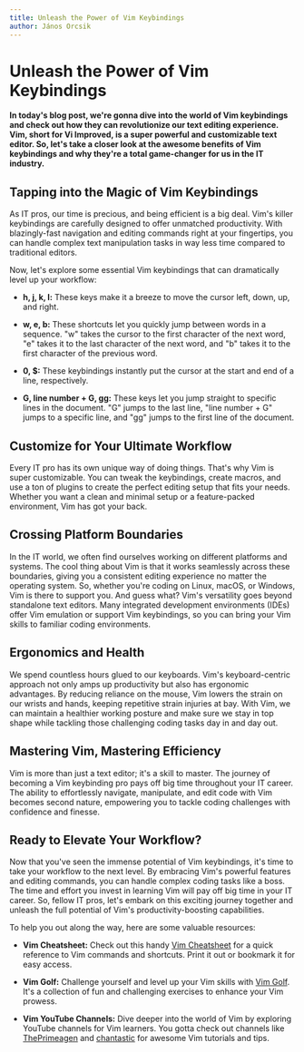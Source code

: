 ```yaml
---
title: Unleash the Power of Vim Keybindings
author: János Orcsik
---
```


# Unleash the Power of Vim Keybindings

**In today's blog post, we're gonna dive into the world of Vim keybindings and check out how they can revolutionize our text editing experience.
Vim, short for Vi Improved, is a super powerful and customizable text editor. So, let's take a closer look at the awesome benefits of Vim keybindings and why they're a total game-changer for us in the IT industry.**

## Tapping into the Magic of Vim Keybindings

As IT pros, our time is precious, and being efficient is a big deal. Vim's killer keybindings are carefully designed to offer unmatched productivity. With blazingly-fast navigation and editing commands right at your fingertips, you can handle complex text manipulation tasks in way less time compared to traditional editors.

Now, let's explore some essential Vim keybindings that can dramatically level up your workflow:

- **h, j, k, l:** These keys make it a breeze to move the cursor left, down, up, and right.

- **w, e, b:** These shortcuts let you quickly jump between words in a sequence. "w" takes the cursor to the first character of the next word, "e" takes it to the last character of the next word, and "b" takes it to the first character of the previous word.

- **0, $:** These keybindings instantly put the cursor at the start and end of a line, respectively.

- **G, line number + G, gg:** These keys let you jump straight to specific lines in the document. "G" jumps to the last line, "line number + G" jumps to a specific line, and "gg" jumps to the first line of the document.

## Customize for Your Ultimate Workflow

Every IT pro has its own unique way of doing things. That's why Vim is super customizable. You can tweak the keybindings, create macros, and use a ton of plugins to create the perfect editing setup that fits your needs. Whether you want a clean and minimal setup or a feature-packed environment, Vim has got your back.

## Crossing Platform Boundaries

In the IT world, we often find ourselves working on different platforms and systems. The cool thing about Vim is that it works seamlessly across these boundaries, giving you a consistent editing experience no matter the operating system. So, whether you're coding on Linux, macOS, or Windows, Vim is there to support you. And guess what? Vim's versatility goes beyond standalone text editors. Many integrated development environments (IDEs) offer Vim emulation or support Vim keybindings, so you can bring your Vim skills to familiar coding environments.

## Ergonomics and Health

We spend countless hours glued to our keyboards. Vim's keyboard-centric approach not only amps up productivity but also has ergonomic advantages. By reducing reliance on the mouse, Vim lowers the strain on our wrists and hands, keeping repetitive strain injuries at bay. With Vim, we can maintain a healthier working posture and make sure we stay in top shape while tackling those challenging coding tasks day in and day out.

## Mastering Vim, Mastering Efficiency

Vim is more than just a text editor; it's a skill to master. The journey of becoming a Vim keybinding pro pays off big time throughout your IT career. The ability to effortlessly navigate, manipulate, and edit code with Vim becomes second nature, empowering you to tackle coding challenges with confidence and finesse.

## Ready to Elevate Your Workflow?

Now that you've seen the immense potential of Vim keybindings, it's time to take your workflow to the next level. By embracing Vim's powerful features and editing commands, you can handle complex coding tasks like a boss. The time and effort you invest in learning Vim will pay off big time in your IT career. So, fellow IT pros, let's embark on this exciting journey together and unleash the full potential of Vim's productivity-boosting capabilities.

To help you out along the way, here are some valuable resources:

- **Vim Cheatsheet:** Check out this handy [Vim Cheatsheet](https://vim.rtorr.com) for a quick reference to Vim commands and shortcuts. Print it out or bookmark it for easy access.

- **Vim Golf:** Challenge yourself and level up your Vim skills with [Vim Golf](https://www.vimgolf.com). It's a collection of fun and challenging exercises to enhance your Vim prowess.

- **Vim YouTube Channels:** Dive deeper into the world of Vim by exploring YouTube channels for Vim learners. You gotta check out channels like [ThePrimeagen](https://www.youtube.com/watch?v=X6AR2RMB5tE&list=PLm323Lc7iSW_wuxqmKx_xxNtJC_hJbQ7R) and [chantastic](https://www.youtube.com/watch?v=jwxK5Eg_TnM&list=PLnc_NxpmOxaNqdGvUg8RBi8ZTaZGPdqBD) for awesome Vim tutorials and tips.
